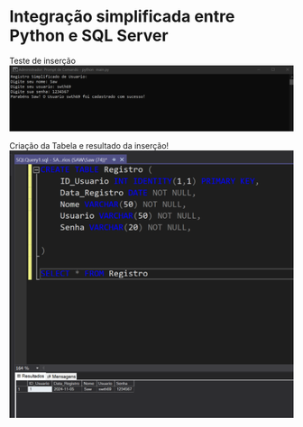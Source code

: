 # Integração simplificada entre Python e SQL Server 

Teste de inserção
![Tela1](./imgs/tela1.png)

Criação da Tabela e resultado da inserção!
![Tela2](./imgs/tela2.png)